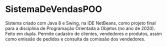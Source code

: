 # SistemaDeVendasPOO

Sistema criado com Java 8 e Swing, na IDE NetBeans, como projeto final para a disciplina de Programação Orientada a Objetos (no ano de 2020). Feito em dupla. Permite cadastro de clientes, vendedores e produtos, assim como emissão de pedidos e consulta da comissão dos vendedores.
